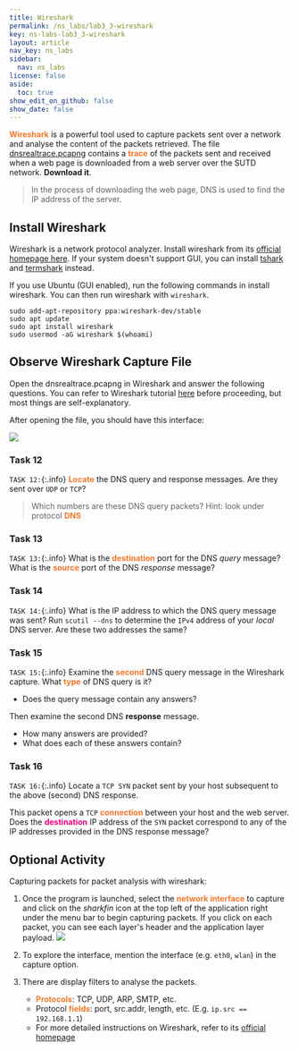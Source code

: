 ```yaml
---
title: Wireshark
permalink: /ns_labs/lab3_3-wireshark
key: ns-labs-lab3_3-wireshark
layout: article
nav_key: ns_labs
sidebar:
  nav: ns_labs
license: false
aside:
  toc: true
show_edit_on_github: false
show_date: false
---
```


<span style="color:#f77729;"><b>Wireshark</b></span> is a powerful tool used to capture packets sent over a network and analyse the content of the packets retrieved. The file [dnsrealtrace.pcapng](https://drive.google.com/file/d/118Z03KnN7mNchsIs3G-DUdtf1zJV3NVI/view?usp=sharing) contains a <span style="color:#f77729;"><b>trace</b></span> of the packets sent and received when a web page is downloaded from a web server over the SUTD network. **Download it**.

> In the process of downloading the web page, DNS is used to find the IP address of the server.

## Install Wireshark

Wireshark is a network protocol analyzer. Install wireshark from its [official homepage here](https://www.wireshark.org/download.html). If your system doesn't support GUI, you can install [tshark](https://tshark.dev/setup/install/) and [termshark](https://termshark.io) instead.

If you use Ubuntu (GUI enabled), run the following commands in install wireshark. You can then run wireshark with `wireshark`.

```
sudo add-apt-repository ppa:wireshark-dev/stable
sudo apt update
sudo apt install wireshark
sudo usermod -aG wireshark $(whoami)
```

## Observe Wireshark Capture File

Open the dnsrealtrace.pcapng in Wireshark and answer the following questions. You can refer to Wireshark tutorial [here](https://drive.google.com/file/d/12zi50lKYTf6ebXQNbUJsstc_BBSWO6X6/view?usp=sharing) before proceeding, but most things are self-explanatory.

After opening the file, you should have this interface:

<img src="/50005/assets/images/nslab3/5.png"  class="center_full"/>

### Task 12

`TASK 12:`{:.info} <span style="color:#f77729;"><b>Locate</b></span> the DNS query and response messages. Are they sent over `UDP` or `TCP`?

> Which numbers are these DNS query packets? Hint: look under protocol <span style="color:#f77729;"><b>DNS</b></span>

### Task 13

`TASK 13:`{:.info} What is the <span style="color:#f77729;"><b>destination</b></span> port for the DNS _query_ message? What is the <span style="color:#f77729;"><b>source</b></span> port of the DNS _response_ message?

### Task 14

`TASK 14:`{:.info} What is the IP address to which the DNS query message was sent? Run `scutil --dns` to determine the `IPv4` address of your _local_ DNS server. Are these two addresses the same?

### Task 15

`TASK 15:`{:.info} Examine the <span style="color:#f77729;"><b>second</b></span> DNS query message in the Wireshark capture. What <span style="color:#f77729;"><b>type</b></span> of DNS query is it?

- Does the query message contain any answers?

Then examine the second DNS **response** message.

- How many answers are provided?
- What does each of these answers contain?

### Task 16

`TASK 16:`{:.info} Locate a `TCP SYN` packet sent by your host subsequent to the above (second) DNS response.

This packet opens a `TCP` <span style="color:#f77729;"><b>connection</b></span> between your host and the web server. Does the <span style="color:#f7007f;"><b>destination</b></span> IP address of the `SYN` packet correspond to any of the IP addresses provided in the DNS response message?

## Optional Activity

Capturing packets for packet analysis with wireshark:

1. Once the program is launched, select the <span style="color:#f77729;"><b>network interface</b></span> to capture and click on the _sharkfin_ icon at the top left of the application right under the menu bar to begin capturing packets. If you click on each packet, you can see each layer's header and the application layer payload.
   <img src="/50005/assets/images/nslab3/6.png"  class="center_full"/>

2. To explore the interface, mention the interface (e.g. `eth0`, `wlan`) in the capture option.

3. There are display filters to analyse the packets.
   - <span style="color:#f77729;"><b>Protocols</b></span>: TCP, UDP, ARP, SMTP, etc.
   - Protocol <span style="color:#f77729;"><b>fields</b></span>: port, src.addr, length, etc. (E.g. `ip.src == 192.168.1.1`)
   - For more detailed instructions on Wireshark, refer to its [official homepage](https://www.wireshark.org/)
